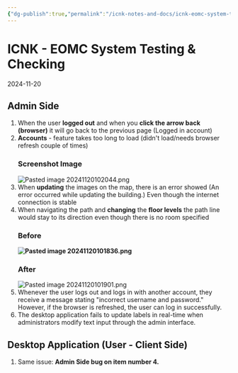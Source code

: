 ```yaml
---
{"dg-publish":true,"permalink":"/icnk-notes-and-docs/icnk-eomc-system-testing-and-checking/","tags":["gardenEntry"]}
---
```


# ICNK - EOMC System Testing & Checking
2024-11-20

## Admin Side

1. When the user **logged out** and when you **click the arrow back (browser)** it will go back to the previous page (Logged in account)
2. **Accounts** - feature takes too long to load (didn't load/needs browser refresh couple of times)
   ### Screenshot Image
   ![Pasted image 20241120102044.png](/img/user/ICNK%20NOTES%20AND%20DOCS/Pasted%20image%2020241120102044.png)
3.  When **updating** the images on the map, there is an error showed (An error occurred while updating the building.) Even though the internet connection is stable
4. When navigating the path and **changing** the **floor levels** the path line would stay to its direction even though there is no room specified
	### Before
	**![Pasted image 20241120101836.png](/img/user/ICNK%20NOTES%20AND%20DOCS/Pasted%20image%2020241120101836.png)**
	### After
	![Pasted image 20241120101901.png](/img/user/ICNK%20NOTES%20AND%20DOCS/Pasted%20image%2020241120101901.png)
5.  Whenever the user logs out and logs in with another account, they receive a message stating "incorrect username and password." However, if the browser is refreshed, the user can log in successfully.
6. The desktop application fails to update labels in real-time when administrators modify text input through the admin interface.
## Desktop Application (User - Client Side)

1.  Same issue: **Admin Side bug on item number 4.**


